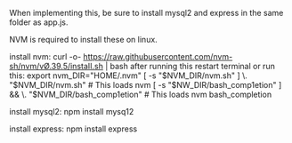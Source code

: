 When implementing this, be sure to install mysql2 and express in the same folder as app.js. 

NVM is required to install these on linux. 

install nvm:
curl -o- https://raw.githubusercontent.com/nvm-sh/nvm/vØ.39.5/instaII.sh | bash
after running this restart terminal or run this:
export nvm_DIR="HOME/.nvm"
[ -s "$NVM_DIR/nvm.sh" ] \. "$NVM_DIR/nvm.sh" # This loads nvm
[ -s "$NW_DIR/bash_comp1etion" ] && \. "$NVM_DIR/bash_comp1etion" # This loads nvm bash_completion

install mysql2:
npm install mysq12

install express:
npm install express
